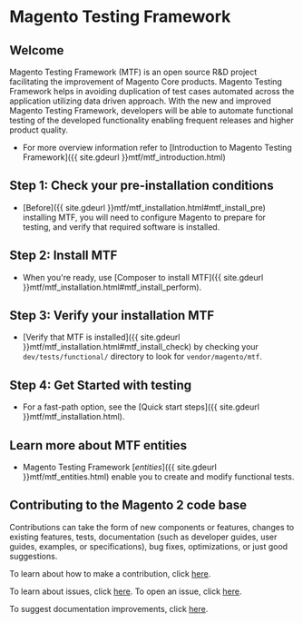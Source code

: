 # Magento Testing Framework

<h2>Welcome</h2>

Magento Testing Framework (MTF) is an open source R&D project facilitating the improvement of Magento Core products. Magento Testing Framework helps in avoiding duplication of test cases automated across the application utilizing data driven approach. With the new and improved Magento Testing Framework, developers will be able to automate functional testing of the developed functionality enabling frequent releases and higher product quality.

* For more overview information refer to [Introduction to Magento Testing Framework]({{ site.gdeurl }}mtf/mtf_introduction.html)


<h2>Step 1: Check your pre-installation conditions</h2>


* [Before]({{ site.gdeurl }}mtf/mtf_installation.html#mtf_install_pre) installing MTF, you will need to configure Magento to prepare for testing, and verify that required software is installed. 

<h2>Step 2: Install MTF</h2>

* When you're ready, use [Composer to install MTF]({{ site.gdeurl }}mtf/mtf_installation.html#mtf_install_perform).

<h2>Step 3: Verify your installation MTF</h2>

* [Verify that MTF is installed]({{ site.gdeurl }}mtf/mtf_installation.html#mtf_install_check)  by checking your `dev/tests/functional/` directory to look for `vendor/magento/mtf`.

<h2>Step 4: Get Started with testing</h2>

* For a fast-path option, see the [Quick start steps]({{ site.gdeurl }}mtf/mtf_installation.html).

<h2>Learn more about MTF entities</h2>

* Magento Testing Framework [*entities*]({{ site.gdeurl }}mtf/mtf_entities.html) enable you to create and modify functional tests.
 
<h2>Contributing to the Magento 2 code base</h2>
Contributions can take the form of new components or features, changes to existing features, tests, documentation (such as developer guides, user guides, examples, or specifications), bug fixes, optimizations, or just good suggestions.

To learn about how to make a contribution, click [here][1].

To learn about issues, click [here][2]. To open an issue, click [here][3].

To suggest documentation improvements, click [here][4].

[1]: <http://devdocs.magento.com/guides/v2.0/contributor-guide/contributing.html>
[2]: <http://devdocs.magento.com/guides/v2.0/contributor-guide/contributing.html#report>
[3]: <https://github.com/magento/magento2/issues>
[4]: <http://devdocs.magento.com> 